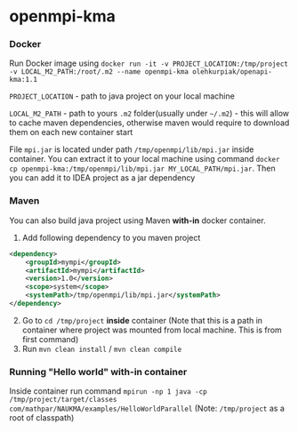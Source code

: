 # openmpi-kma

### Docker
Run Docker image using `docker run -it -v PROJECT_LOCATION:/tmp/project -v LOCAL_M2_PATH:/root/.m2 --name openmpi-kma olehkurpiak/openapi-kma:1.1`

`PROJECT_LOCATION` - path to java project on your local machine

`LOCAL_M2_PATH` - path to yours `.m2` folder(usually under `~/.m2`) - this will allow to cache maven dependencies, otherwise maven would require to download them on each new container start

File `mpi.jar` is located under path `/tmp/openmpi/lib/mpi.jar` inside container. You can extract it to your local machine using command `docker cp openmpi-kma:/tmp/openmpi/lib/mpi.jar MY_LOCAL_PATH/mpi.jar`. Then you can add it to IDEA project as a jar dependency


### Maven
You can also build java project using Maven <b>with-in</b> docker container. 

1. Add following dependency to you maven project
```xml
<dependency>
    <groupId>mympi</groupId>
    <artifactId>mympi</artifactId>
    <version>1.0</version>
    <scope>system</scope>
    <systemPath>/tmp/openmpi/lib/mpi.jar</systemPath>
</dependency>
```

2. Go to `cd /tmp/project` <b>inside</b> container (Note that this is a path in container where project was mounted from local machine. This is from first command)
3. Run `mvn clean install` / `mvn clean compile`

### Running "Hello world" with-in container

Inside container run command `mpirun -np 1 java -cp /tmp/project/target/classes com/mathpar/NAUKMA/examples/HelloWorldParallel` (Note: `/tmp/project` as a root of classpath)
